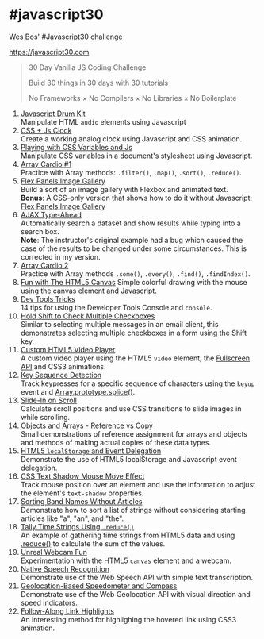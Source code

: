 # \#javascript30
Wes Bos' #Javascript30 challenge

https://javascript30.com

 > 30 Day Vanilla JS Coding Challenge
 >
 > Build 30 things in 30 days with 30 tutorials
 >
 > No Frameworks × No Compilers × No Libraries × No Boilerplate

 1. [Javascript Drum Kit](01_JavascriptDrumKit/)  
 Manipulate HTML `audio` elements using Javascript
 2. [CSS + Js Clock](02_CSS+JsClock/)  
 Create a working analog clock using Javascript and CSS animation.
 3. [Playing with CSS Variables and Js](03_PlayingWithCSSVariablesAndJs/)  
 Manipulate CSS variables in a document's stylesheet using Javascript.
 4. [Array Cardio #1](04_ArrayCardio1/)  
 Practice with Array methods: `.filter()`, `.map()`, `.sort()`, `.reduce()`.
 5. [Flex Panels Image Gallery](05_FlexPanelsImageGallery/)  
 Build a sort of an image gallery with Flexbox and animated text.  
 **Bonus**: A CSS-only version that shows how to do it without Javascript: [Flex Panels Image Gallery](05_FlexPanelsImageGallery_CSS-only/)
 6. [AJAX Type-Ahead](06_AJAXTypeAhead/)  
 Automatically search a dataset and show results while typing into a search box.  
 **Note**: The instructor's original example had a bug which caused the case of the results to be changed under some circumstances. This is corrected in my version.
 7. [Array Cardio 2](07_ArrayCardio2/)  
 Practice with Array methods `.some()`, `.every()`, `.find()`, `.findIndex()`.
 8. [Fun with The HTML5 Canvas](08_FunWithTheHTML5Canvas/)
 Simple colorful drawing with the mouse using the canvas element and Javascript.
 9. [Dev Tools Tricks](09_DevToolsTricks/)  
 14 tips for using the Developer Tools Console and `console`.
 10. [Hold Shift to Check Multiple Checkboxes](10_HoldShiftToCheckMultipleCheckboxes)  
 Similar to selecting multiple messages in an email client, this demonstrates selecting multiple checkboxes in a form using the Shift key.
 11. [Custom HTML5 Video Player](11_CustomHTML5VideoPlayer/)  
 A custom video player using the HTML5 `video` element, the [Fullscreen API](https://developer.mozilla.org/en-US/docs/Web/API/Fullscreen_API) and CSS3 animations.
 12. [Key Sequence Detection](12_KeySequenceDetection/)  
 Track keypresses for a specific sequence of characters using the `keyup` event and [Array.prototype.splice()](https://developer.mozilla.org/en-US/docs/Web/JavaScript/Reference/Global_Objects/Array/splice).
 13. [Slide-In on Scroll](13_SlideInOnScroll/)  
 Calculate scroll positions and use CSS transitions to slide images in while scrolling.
 14. [Objects and Arrays - Reference vs Copy](14_ReferenceVsCopy/)  
 Small demonstrations of reference assignment for arrays and objects and methods of making actual copies of these data types.
 15. [HTML5 `localStorage` and Event Delegation](15_LocalStorageAndEventDelegation/)  
 Demonstrate the use of HTML5 localStorage and Javascript event delegation.
 16. [CSS Text Shadow Mouse Move Effect](16_CSSTextShadowMouseMoveEffect/)  
 Track mouse position over an element and use the information to adjust the element's `text-shadow` properties.
 17. [Sorting Band Names Without Articles](17_SortingBandNamesWithoutArticles/)  
 Demonstrate how to sort a list of strings without considering starting articles like "a", "an", and "the".
 18. [Tally Time Strings Using `.reduce()`](18_TallyStringTimesWithReduce/)  
 An example of gathering time strings from HTML5 data and using [.reduce()](https://developer.mozilla.org/en-US/docs/Web/JavaScript/Reference/Global_Objects/Array/Reduce) to calculate the sum of the values.
 19. [Unreal Webcam Fun](19_UnrealWebcamFun/)  
 Experimentation with the HTML5 [`canvas`](https://developer.mozilla.org/en-US/docs/Web/HTML/Element/canvas) element and a webcam.
 20. [Native Speech Recognition](20_NativeSpeechRecognition/)  
 Demonstrate use of the Web Speech API with simple text transcription.
 21. [Geolocation-Based Speedometer and Compass](21_GeolocationSpeedometerAndCompass/)  
 Demonstrate use of the Web Geolocation API with visual direction and speed indicators.
 22. [Follow-Along Link Highlights](22_FollowAlongLinks/)  
 An interesting method for highlighing the hovered link using CSS3 animation.
 